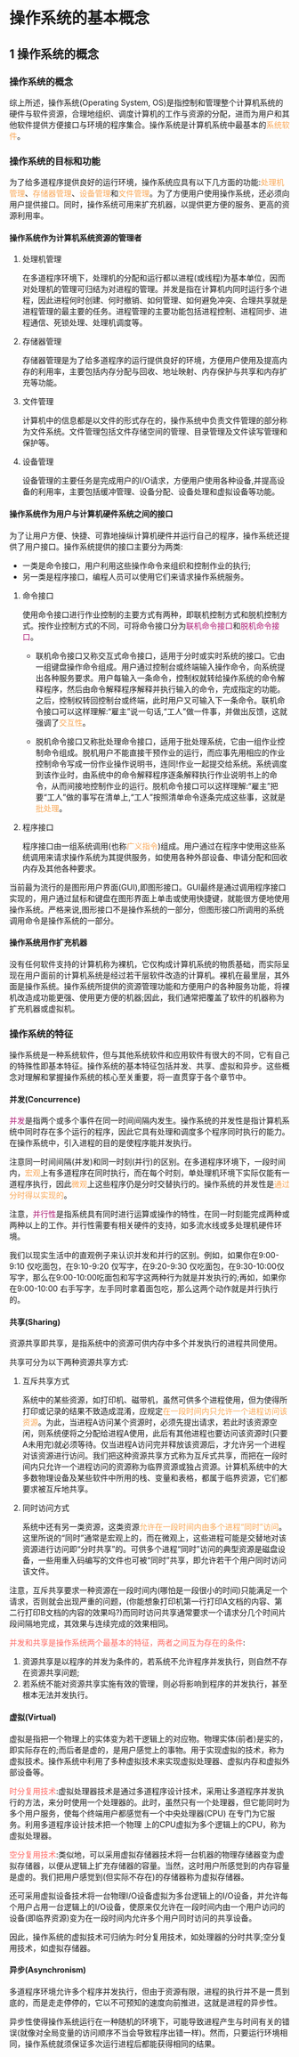 # 操作系统的基本概念

## 1 操作系统的概念

### 操作系统的概念

综上所述，操作系统(Operating System, OS)是指控制和管理整个计算机系统的硬件与软件资源，合理地组织、调度计算机的工作与资源的分配，进而为用户和其他软件提供方便接口与环境的程序集合。操作系统是计算机系统中最基本的<font color="#faa755">系统软件</font>。

### 操作系统的目标和功能

为了给多道程序提供良好的运行环境，操作系统应具有以下几方面的功能:<font color="#faa755">处理机管理</font>、<font color="#faa755">存储器管理</font>、<font color="#faa755">设备管理</font>和<font color="#faa755">文件管理</font>。为了方便用户使用操作系统，还必须向用户提供接口。同时，操作系统可用来扩充机器，以提供更方便的服务、更高的资源利用率。

#### 操作系统作为计算机系统资源的管理者

1. 处理机管理

   在多道程序环境下，处理机的分配和运行都以进程(或线程)为基本单位，因而对处理机的管理可归结为对进程的管理。并发是指在计算机内同时运行多个进程，因此进程何时创建、何时撤销、如何管理、如何避免冲突、合理共享就是进程管理的最主要的任务。进程管理的主要功能包括进程控制、进程同步、进程通信、死锁处理、处理机调度等。

2. 存储器管理

   存储器管理是为了给多道程序的运行提供良好的环境，方便用户使用及提高内存的利用率，主要包括内存分配与回收、地址映射、内存保护与共享和内存扩充等功能。

3. 文件管理

   计算机中的信息都是以文件的形式存在的，操作系统中负责文件管理的部分称为文件系统。文件管理包括文件存储空间的管理、目录管理及文件读写管理和保护等。

4. 设备管理

   设备管理的主要任务是完成用户的I/O请求，方便用户使用各种设备,并提高设备的利用率，主要包括缓冲管理、设备分配、设备处理和虚拟设备等功能。

#### 操作系统作为用户与计算机硬件系统之间的接口

为了让用户方便、快捷、可靠地操纵计算机硬件并运行自己的程序，操作系统还提供了用户接口。操作系统提供的接口主要分为两类:

+ 一类是命令接口，用户利用这些操作命令来组织和控制作业的执行;
+ 另一类是程序接口，编程人员可以使用它们来请求操作系统服务。

1. 命令接口

   使用命令接口进行作业控制的主要方式有两种，即联机控制方式和脱机控制方式。按作业控制方式的不同，可将命令接口分为<font color="#ad1a72">联机命令接口</font>和<font color="#ad1a72">脱机命令接口</font>。

   + 联机命令接口又称交互式命令接口，适用于分时或实时系统的接口。它由一组键盘操作命令组成。用户通过控制台或终端输入操作命令，向系统提出各种服务要求。用户每输入一条命令，控制权就转给操作系统的命令解释程序，然后由命令解释程序解释并执行输入的命令，完成指定的功能。之后，控制权转回控制台或终端，此时用户又可输入下一条命令。联机命令接口可以这样理解:“雇主”说一句话,“工人”做一件事，并做出反馈，这就强调了<font color="#faa755">交互性</font>。

   + 脱机命令接口又称批处理命令接口，适用于批处理系统，它由一组作业控制命令组成。脱机用户不能直接干预作业的运行，而应事先用相应的作业控制命令写成一份作业操作说明书，连同!作业一起提交给系统。系统调度到该作业时，由系统中的命令解释程序逐条解释执行作业说明书上的命令，从而间接地控制作业的运行。脱机命令接口可以这样理解:“雇主”把要“工人”做的事写在清单上,“工人”按照清单命令逐条完成这些事，这就是<font color="#faa755">批处理</font>。

2. 程序接口

   程序接口由一组系统调用(也称<font color="#faa755">广义指令</font>)组成。用户通过在程序中使用这些系统调用来请求操作系统为其提供服务，如使用各种外部设备、申请分配和回收内存及其他各种要求。

当前最为流行的是图形用户界面(GUI),即图形接口。GUI最终是通过调用程序接口实现的，用户通过鼠标和键盘在图形界面上单击或使用快捷键，就能很方便地使用操作系统。严格来说,图形接口不是操作系统的一部分，但图形接口所调用的系统调用命令是操作系统的一部分。

#### 操作系统用作扩充机器

没有任何软件支持的计算机称为裸机，它仅构成计算机系统的物质基础，而实际呈现在用户面前的计算机系统是经过若干层软件改造的计算机。裸机在最里层，其外面是操作系统。操作系统所提供的资源管理功能和方便用户的各种服务功能，将裸机改造成功能更强、使用更方便的机器;因此，我们通常把覆盖了软件的机器称为扩充机器或虚拟机。

### 操作系统的特征

操作系统是一种系统软件，但与其他系统软件和应用软件有很大的不同，它有自己的特殊性即基本特征。操作系统的基本特征包括并发、共享、虚拟和异步。这些概念对理解和掌握操作系统的核心至关重要，将一直贯穿于各个章节中。

#### 并发(Concurrence)

<font color="#ad1a72">并发</font>是指两个或多个事件在同一时间间隔内发生。操作系统的并发性是指计算机系统中同时存在多个运行的程序，因此它具有处理和调度多个程序同时执行的能力。在操作系统中，引入进程的目的是使程序能并发执行。

注意同一时间间隔(并发)和同一时刻(并行)的区别。在多道程序环境下，一段时间内，<font color="#faa755">宏观</font>上有多道程序在同时执行，而在每个时刻，单处理机环境下实际仅能有一道程序执行，因此<font color="#faa755">微观</font>上这些程序仍是分时交替执行的。操作系统的并发性是<font color="#faa755">通过分时得以实现的</font>。

注意，<font color="#ad1a72">并行性</font>是指系统具有同时进行运算或操作的特性，在同一时刻能完成两种或两种以上的工作。并行性需要有相关硬件的支持，如多流水线或多处理机硬件环境。

我们以现实生活中的直观例子来认识并发和并行的区别。例如，如果你在9:00-9:10 仅吃面包，在9:10-9:20 仅写字，在9:20-9:30 仅吃面包，在9:30-10:00仅写字，那么在9:00-10:00吃面包和写字这两种行为就是并发执行的;再如，如果你在9:00-10:00 右手写字，左手同时拿着面包吃，那么这两个动作就是并行执行的。

#### 共享(Sharing)

资源共享即共享，是指系统中的资源可供内存中多个并发执行的进程共同使用。

共享可分为以下两种资源共享方式:

1. 互斥共享方式

   系统中的某些资源，如打印机、磁带机，虽然可供多个进程使用，但为使得所打印或记录的结果不致造成混淆，应规定<font color="#faa755">在一段时间内只允许一个进程访问该资源</font>。为此，当进程A访问某个资源时，必须先提出请求，若此时该资源空闲，则系统便将之分配给进程A使用，此后有其他进程也要访问该资源时(只要A未用完)就必须等待。仅当进程A访问完并释放该资源后，才允许另一个进程对该资源进行访问。我们把这种资源共享方式称为互斥式共享，而把在一段时间内只允许一个进程访问的资源称为临界资源或独占资源。计算机系统中的大多数物理设备及某些软件中所用的栈、变量和表格，都属于临界资源，它们都要求被互斥地共享。

2. 同时访问方式

   系统中还有另一类资源，这类资源<font color="#faa755">允许在一段时间内由多个进程“同时”访问</font>。这里所说的“同时”通常是宏观上的，而在微观上，这些进程可能是交替地对该资源进行访问即“分时共享”的。可供多个进程“同时”访问的典型资源是磁盘设备，一些用重入码编写的文件也可被“同时”共享，即允许若干个用户同时访问该文件。

注意，互斥共享要求一种资源在一段时间内(哪怕是一段很小的时间)只能满足一个请求，否则就会出现严重的问题，(你能想象打印机第一行打印A文档的内容、第二行打印B文档的内容的效果吗?)而同时访问共享通常要求一个请求分几个时间片段间隔地完成，其效果与连续完成的效果相同。

<font color="#FF666">并发和共享是操作系统两个最基本的特征，两者之间互为存在的条件</font>:

1. 资源共享是以程序的并发为条件的，若系统不允许程序并发执行，则自然不存在资源共享问题;
2. 若系统不能对资源共享实施有效的管理，则必将影响到程序的并发执行，甚至根本无法并发执行。

#### 虚拟(Virtual)
虚拟是指把一个物理上的实体变为若干逻辑上的对应物。物理实体(前者)是实的，即实际存在的;而后者是虚的，是用户感觉上的事物。用于实现虚拟的技术，称为虚拟技术。操作系统中利用了多种虚拟技术来实现虚拟处理器、虚拟内存和虚拟外部设备等。

<font color="#FF666">时分复用技术</font>:虚拟处理器技术是通过多道程序设计技术，采用让多道程序并发执行的方法，来分时使用一个处理器的。此时，虽然只有一个处理器，但它能同时为多个用户服务，使每个终端用户都感觉有一个中央处理器(CPU) 在专门为它服务。利用多道程序设计技术把一个物理 上的CPU虚拟为多个逻辑上的CPU，称为虚拟处理器。

<font color="#FF666">空分复用技术</font>:类似地，可以采用虚拟存储器技术将一台机器的物理存储器变为虚拟存储器，以便从逻辑上扩充存储器的容量。当然，这时用户所感觉到的内存容量是虚的。我们把用户感觉到(但实际不存在)的存储器称为虚拟存储器。

还可采用虚拟设备技术将一台物理I/O设备虚拟为多台逻辑上的I/O设备，并允许每个用户占用一台逻辑上的I/O设备，使原来仅允许在一段时间内由一个用户访问的设备(即临界资源)变为在一段时间内允许多个用户同时访问的共享设备。

因此，操作系统的虚拟技术可归纳为:时分复用技术，如处理器的分时共享;空分复用技术，如虚拟存储器。

#### 异步(Asynchronism)

多道程序环境允许多个程序并发执行，但由于资源有限，进程的执行并不是一贯到底的，而是走走停停的，它以不可预知的速度向前推进，这就是进程的异步性。

异步性使得操作系统运行在一种随机的环境下，可能导致进程产生与时间有关的错误(就像对全局变量的访问顺序不当会导致程序出错一样)。然而，只要运行环境相同，操作系统就须保证多次运行进程后都能获得相同的结果。

